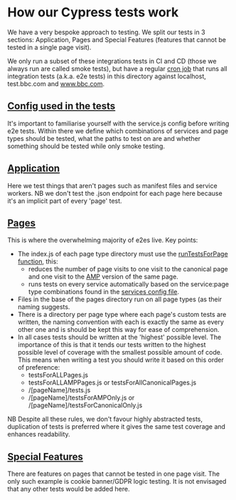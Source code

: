 # How our Cypress tests work
We have a very bespoke approach to testing. We split our tests in 3 sections: Application, Pages and Special Features (features that cannot be tested in a single page visit). 

We only run a subset of these integrations tests in CI and CD (those we always run are called smoke tests), but have a regular [cron job](https://en.wikipedia.org/wiki/Cron) that runs all integration tests (a.k.a. e2e tests) in this directory against localhost, test.bbc.com and www.bbc.com.

## [Config used in the tests](../support/config)
It's important to familiarise yourself with the service.js config before writing e2e tests. Within there we define which combinations of services and page types should be tested, what the paths to test on are and whether something should be tested while only smoke testing.

## [Application](./application)
Here we test things that aren't pages such as manifest files and service workers. NB we don't test the .json endpoint for each page here because it's an implicit part of every 'page' test.

## [Pages](./pages)
This is where the overwhelming majority of e2es live. 
Key points:
  - The index.js of each page type directory must use the [runTestsForPage function](../support/runTestsForPage.js), this:
    - reduces the number of page visits to one visit to the canonical page and one visit to the [AMP](https://amp.dev/) version of the same page.
    - runs tests on every service automatically based on the service:page type combinations found in the [services config file](../support/config).
 - Files in the base of the pages directory run on all page types (as their naming suggests.
 - There is a directory per page type where each page's custom tests are written, the naming convention with each is exactly the same as every other one and is should be kept this way for ease of comprehension.
 - In all cases tests should be written at the 'highest' possible level. The importance of this is that it tends our tests written to the highest possible level of coverage with the smallest possible amount of code. This means when writing a test you should write it based on this order of preference:
   - testsForALLPages.js
   - testsForALLAMPPages.js or testsForAllCanonicalPages.js
   - /[pageName]/tests.js
   - /[pageName]/testsForAMPOnly.js or /[pageName]/testsForCanonicalOnly.js

NB Despite all these rules, we don't favour highly abstracted tests, duplication of tests is preferred where it gives the same test coverage and enhances readability.

## [Special Features](./specialFeatures)
There are features on pages that cannot be tested in one page visit. The only such example is cookie banner/GDPR logic testing. It is not envisaged that any other tests would be added here.

